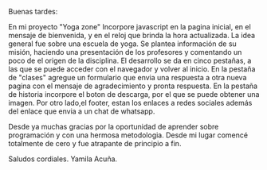 Buenas tardes:

En mi proyecto "Yoga zone" Incorpore javascript en la pagina inicial, en el mensaje de bienvenida, y en el reloj que brinda la hora actualizada.
La idea general fue sobre una escuela de yoga.
Se plantea información de su misión, haciendo una presentación de los profesores y comentando un poco de el origen de la disciplina.
El desarrollo se  da en cinco pestañas, a las que se puede acceder con el navegador y volver al inicio.
En la pestaña de "clases" agregue un formulario que envia una respuesta a otra nueva pagina con el mensaje de agradecimiento y pronta respuesta.
En la pestaña de historia incorpore el boton de descarga, por el que se puede obtener una imagen.
Por otro lado,el footer, estan los enlaces a redes sociales además del enlace que envia a un chat de whatsapp.

Desde ya muchas gracias por la oportunidad de aprender sobre programación y con una hermosa metodologia.
Desde mi lugar comencé totalmente de cero y fue atrapante de principio a fin.

Saludos cordiales.
Yamila Acuña.
